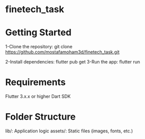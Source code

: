 # finetech_task

# Getting Started
1-Clone the repository:
git clone https://github.com/mostafamoham3d/finetech_task.git

2-Install dependencies:
flutter pub get
3-Run the app:
flutter run
# Requirements
Flutter 3.x.x or higher
Dart SDK
# Folder Structure
lib/: Application logic
assets/: Static files (images, fonts, etc.)
